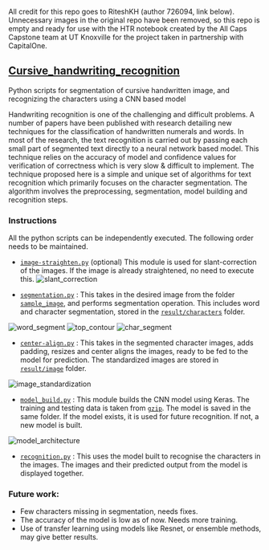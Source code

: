 All credit for this repo goes to RiteshKH (author 726094, link below). Unnecessary images in the original repo have been removed, so this repo is empty and ready for use with the HTR notebook created by the All Caps Capstone team at UT Knoxville for the project taken in partnership with CapitalOne.

## [Cursive_handwriting_recognition](https://github.com/RiteshKH/Cursive_handwriting_recognition)

Python scripts for segmentation of cursive handwritten image, and recognizing the characters using a CNN based model

Handwriting recognition is one of the challenging and difficult problems. A number of papers have been published with research detailing new techniques for the classification of handwritten numerals and words. In most of the research, the text recognition is carried out by passing each small part of segmented text directly to a neural network based model. This technique relies on the accuracy of model and confidence values for verification of correctness which is very slow & difficult to implement.
The technique proposed here is a simple and unique set of algorithms for text recognition which primarily focuses on the character segmentation. The algorithm involves the preprocessing, segmentation, model building and recognition steps.

### Instructions 

All the python scripts can be independently executed. The following order needs to be maintained.

* [`image-straighten.py`](https://github.com/RiteshKH/Cursive_handwriting_recognition/blob/master/image-straighten.py) (optional) This module is used for slant-correction of the images. If the image is already straightened, no need to execute this.
![slant_correction](https://user-images.githubusercontent.com/38212000/61037250-4d87db00-a3e8-11e9-9552-71c26e789b7a.JPG)

* [`segmentation.py`](https://github.com/RiteshKH/Cursive_handwriting_recognition/blob/master/segmentation.py) : This takes in the desired image from the folder [`sample_image`](https://github.com/RiteshKH/Cursive_handwriting_recognition/tree/master/sample_images), and performs segmentation operation. This includes word and character segmentation, stored in the [`result/characters`](https://github.com/RiteshKH/Cursive_handwriting_recognition/tree/master/result/new_result) folder.

![word_segment](https://user-images.githubusercontent.com/38212000/61037258-51b3f880-a3e8-11e9-88ed-f519d9e4e4a0.JPG)
![top_contour](https://user-images.githubusercontent.com/38212000/61037267-55e01600-a3e8-11e9-9c4a-b63a7b22eef8.JPG)
![char_segment](https://user-images.githubusercontent.com/38212000/61037274-58db0680-a3e8-11e9-8c01-1e73908c295c.JPG)

* [`center-align.py`](https://github.com/RiteshKH/Cursive_handwriting_recognition/blob/master/center-align.py) : This takes in the segmented character images, adds padding, resizes and center aligns the images, ready to be fed to the model for prediction. The standardized images are stored in [`result/image`](https://github.com/RiteshKH/Cursive_handwriting_recognition/tree/master/result/image) folder.

![image_standardization](https://user-images.githubusercontent.com/38212000/61037283-5d072400-a3e8-11e9-8a8c-84625ce56812.JPG)

* [`model_build.py`](https://github.com/RiteshKH/Cursive_handwriting_recognition/blob/master/model_build.py) : This module builds the CNN model using Keras. The training and testing data is taken from [`gzip`](https://github.com/RiteshKH/Cursive_handwriting_recognition/tree/master/gzip). The model is saved in the same folder. If the model exists, it is used for future recognition. If not, a new model is built.

![model_architecture](https://user-images.githubusercontent.com/38212000/61037287-5f697e00-a3e8-11e9-9769-f61a02072960.JPG)

* [`recognition.py`](https://github.com/RiteshKH/Cursive_handwriting_recognition/blob/master/recognition.py) : This uses the model built to recognise the characters in the images. The images and their predicted output from the model is displayed together.

### Future work:

* Few characters missing in segmentation, needs fixes.
* The accuracy of the model is low as of now. Needs more training.
* Use of transfer learning using models like Resnet, or ensemble methods, may give better results.

